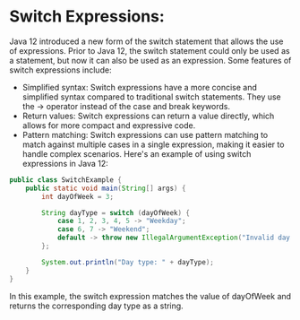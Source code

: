 # Switch Expressions:
Java 12 introduced a new form of the switch statement that allows the use of expressions. Prior to Java 12, the switch statement could only be used as a statement, but now it can also be used as an expression. Some features of switch expressions include:
* Simplified syntax: Switch expressions have a more concise and simplified syntax compared to traditional switch statements. They use the -> operator instead of the case and break keywords.
* Return values: Switch expressions can return a value directly, which allows for more compact and expressive code.
* Pattern matching: Switch expressions can use pattern matching to match against multiple cases in a single expression, making it easier to handle complex scenarios.
Here's an example of using switch expressions in Java 12:

```java
public class SwitchExample {
    public static void main(String[] args) {
        int dayOfWeek = 3;

        String dayType = switch (dayOfWeek) {
            case 1, 2, 3, 4, 5 -> "Weekday";
            case 6, 7 -> "Weekend";
            default -> throw new IllegalArgumentException("Invalid day of the week: " + dayOfWeek);
        };

        System.out.println("Day type: " + dayType);
    }
}
```
In this example, the switch expression matches the value of dayOfWeek and returns the corresponding day type as a string.

